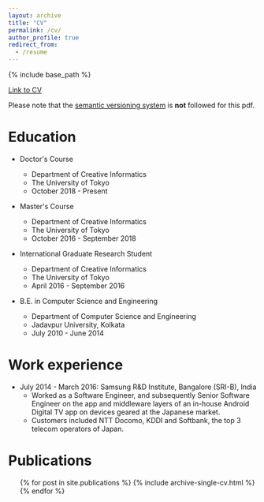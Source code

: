 ```yaml
---
layout: archive
title: "CV"
permalink: /cv/
author_profile: true
redirect_from:
  - /resume
---
```


{% include base_path %}

[Link to CV](CV_Sabyasachi_v21.pdf)

Please note that the [semantic versioning system](http://semver.org/) is **not** followed for this pdf.

Education
======
* Doctor's Course
  * Department of Creative Informatics
  * The University of Tokyo
  * October 2018 - Present


* Master's Course
  * Department of Creative Informatics
  * The University of Tokyo
  * October 2016 - September 2018

* International Graduate Research Student
  * Department of Creative Informatics
  * The University of Tokyo
  * April 2016 - September 2016


* B.E. in Computer Science and Engineering
  * Department of Computer Science and Engineering
  * Jadavpur University, Kolkata
  * July 2010 - June 2014

Work experience
======
* July 2014 - March 2016: Samsung R&D Institute, Bangalore (SRI-B), India
  * Worked as a Software Engineer, and subsequently Senior Software Engineer on the app and middleware layers of an in-house Android Digital TV app on devices geared at the Japanese market.  
  * Customers included NTT Docomo, KDDI and Softbank, the top 3 telecom operators of Japan.
  
Publications
======
  <ul>{% for post in site.publications %}
    {% include archive-single-cv.html %}
  {% endfor %}</ul>